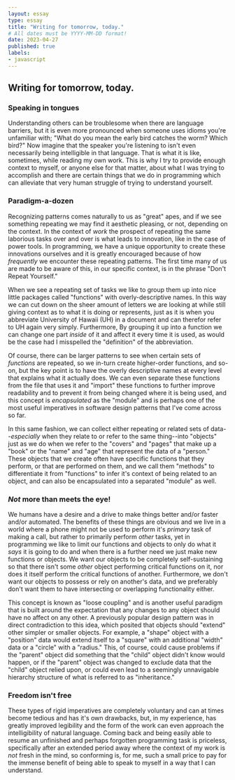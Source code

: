 ```yaml
---
layout: essay
type: essay
title: "Writing for tomorrow, today."
# All dates must be YYYY-MM-DD format!
date: 2023-04-27
published: true
labels:
- javascript
---
```

## Writing for tomorrow, today.
### Speaking in tongues

Understanding others can be troublesome when there are language barriers, but it is even more pronounced when someone uses idioms you're unfamiliar with; "What do you mean the early bird catches the worm?  Which bird?"  Now imagine that the speaker you're listening to isn't even necessarily being intelligible in that language.  That is what it is like, sometimes, while reading my own work.  This is why I try to provide enough context to myself, or anyone else for that matter, about what I was trying to accomplish and there are certain things that we do in programming which can alleviate that very human struggle of trying to understand yourself.

### Paradigm-a-dozen

Recognizing patterns comes naturally to us as "great" apes, and if we see something repeating we may find it aesthetic pleasing, or not, depending on the context.  In the context of _work_ the prospect of repeating the same laborious tasks over and over is what leads to innovation, like in the case of power tools.  In programming, we have a unique opportunity to create these innovations ourselves and it is greatly encouraged because of how _frequently_ we encounter these repeating patterns.  The first time many of us are made to be aware of this, in our specific context, is in the phrase "Don't Repeat Yourself."

When we see a repeating set of tasks we like to group them up into nice little packages called "functions" with overly-descriptive names.  In this way we can cut down on the sheer amount of letters we are looking at while still giving context as to what it is doing or represents, just as it is when you abbreviate University of Hawaii (UH) in a document and can therefor refer to UH again very simply.  Furthermore, By grouping it up into a function we can change one part _inside_ of it and affect it every time it is used, as would be the case had I misspelled the "definition" of the abbreviation.

Of course, there can be larger patterns to see when certain sets of _functions_ are repeated, so we in-turn create higher-order functions, and so-on, but the key point is to have the overly descriptive names at every level that explains what it actually does.  We can even separate these functions from the file that uses it and "import" these functions to further improve readability and to prevent it from being changed where it is being used, and this concept is _encapsulated_ as the "module" and is perhaps one of the most useful imperatives in software design patterns that I've come across so far.

In this same fashion, we can collect either repeating or related sets of data--_especially_ when they relate to or refer to the same thing--into "objects" just as we do when we refer to the "covers" and "pages" that make up a "book" or the "name" and "age" that represent the data of a "person."  These objects that we create often have specific functions that they perform, or that are performed on them, and we call them "methods" to differentiate it from "functions" to infer it's context of being related to an object, and can also be encapsulated into a separated "module" as well.

### _Not_ more than meets the eye!

We humans have a desire and a drive to make things better and/or faster and/or automated.  The benefits of these things are obvious and we live in a world where a phone might not be used to perform it's _primary_ task of making a call, but rather to primarily perform _other_ tasks, yet in programming we like to limit our functions and objects to only do what it _says_ it is going to do and when there is a further need we just make new functions or objects.  We want our objects to be completely self-sustaining so that there isn't some _other_ object performing critical functions on it, nor does it itself perform the critical functions of another.  Furthermore, we don't want our objects to possess or rely on another's data, and we preferably don't want them to have intersecting or overlapping functionality either.

This concept is known as "loose coupling" and is another useful paradigm that is built around the expectation that any changes to any object should have no affect on any other.  A previously popular design pattern was in direct contradiction to this idea, which posited that objects should "extend" other simpler or smaller objects.  For example, a "shape" object with a "position" data would extend itself to a "square" with an additional "width" data or a "circle" with a "radius."  This, of course, could cause problems if the "parent" object did something that the "child" object didn't know would happen, or if the "parent" object was changed to exclude data that the "child" object relied upon, or could even lead to a seemingly unnavigable hierarchy structure of what is referred to as "inheritance."

### Freedom isn't free

These types of rigid imperatives are completely voluntary and can at times become tedious and has it's own drawbacks, but, in my experience, has greatly improved legibility and the form of the work can even approach the intelligibility of natural language.  Coming back and being easily able to resume an unfinished and perhaps forgotten programming task is priceless, specifically after an extended period away where the context of my work is _not_ fresh in the mind, so conforming is, for me, such a small price to pay for the immense benefit of being able to speak to myself in a way that I can understand.
